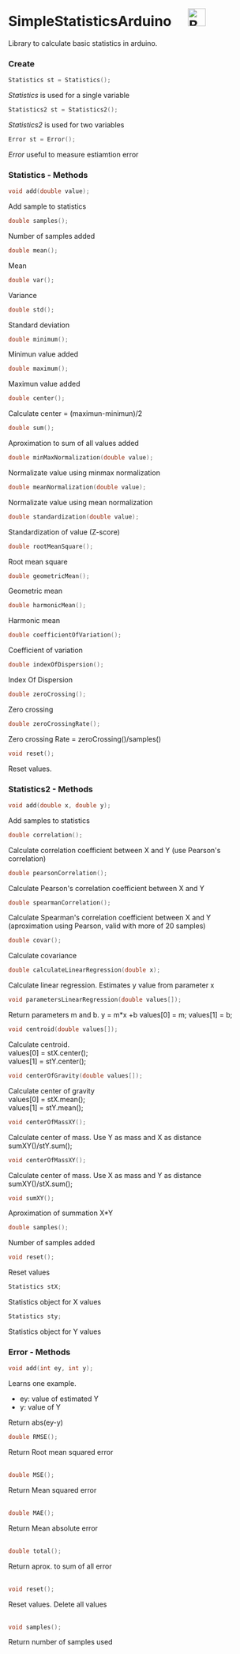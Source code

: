 # SimpleStatisticsArduino &nbsp;&nbsp;&nbsp;&nbsp;<a href='https://ko-fi.com/I2I012UF3' target='_blank'><img height='36' style='border:0px;height:36px;' src='https://az743702.vo.msecnd.net/cdn/kofi1.png?v=2' border='0' alt='Buy Me a Coffee at ko-fi.com' /></a>

Library to calculate basic statistics in arduino.

### Create

```c
Statistics st = Statistics();
```

*Statistics* is used for a single variable

```c
Statistics2 st = Statistics2();
```

*Statistics2* is used for two variables

```c
Error st = Error();
```

*Error* useful to measure estiamtion error

### Statistics - Methods 

```c
void add(double value); 
```
Add sample to statistics

```c
double samples(); 
```
Number of samples added

```c
double mean();  
```
Mean

```c
double var(); 
```
Variance

```c
double std();  
```
Standard deviation

```c
double minimum(); 
```
Minimun value added

```c
double maximum(); 
```
Maximun value added

```c
double center(); 
```
Calculate center = (maximun-minimun)/2

```c
double sum();
```
Aproximation to sum of all values added

```c
double minMaxNormalization(double value);
```
Normalizate value using minmax normalization 

```c
double meanNormalization(double value);
```
Normalizate value using mean normalization 

```c
double standardization(double value);
```
Standardization of value (Z-score)

```c
double rootMeanSquare();
```
Root mean square  

```c
double geometricMean();
```
Geometric mean 

```c
double harmonicMean();
```
Harmonic mean

```c
double coefficientOfVariation();
```
Coefficient of variation  

```c
double indexOfDispersion();
```
Index Of Dispersion  

```c
double zeroCrossing();
```
Zero crossing  

```c
double zeroCrossingRate();
```
Zero crossing Rate = zeroCrossing()/samples() 

```c
void reset();  
```
Reset values.

### Statistics2 - Methods 

```c
void add(double x, double y); 
```
Add samples to statistics

```c
double correlation(); 
```
Calculate correlation coefficient between X and Y (use Pearson's correlation)  

```c
double pearsonCorrelation();
```
Calculate Pearson's correlation coefficient between X and Y  

```c
double spearmanCorrelation(); 
```
Calculate Spearman's correlation coefficient between X and Y (aproximation using Pearson, valid with more of 20 samples)

```c
double covar();
```
Calculate covariance

```c
double calculateLinearRegression(double x);
```
Calculate linear regression. Estimates y value from parameter x

```c
void parametersLinearRegression(double values[]);
```
Return parameters m and b. y = m*x +b 
values[0] = m;
values[1] = b;

```c
void centroid(double values[]);
```
Calculate centroid.  
values[0] = stX.center();  
values[1] = stY.center();  

```c
void centerOfGravity(double values[]);
```
Calculate center of gravity  
values[0] = stX.mean();  
values[1] = stY.mean();  

```c
void centerOfMassXY();
```
Calculate center of mass. Use Y as mass and X as distance  
sumXY()/stY.sum();  

```c
void centerOfMassXY();
```
Calculate center of mass. Use X as mass and Y as distance  
sumXY()/stX.sum();  

```c
void sumXY();
```
Aproximation of summation X*Y  

```c
double samples(); 
```
Number of samples added

```c
void reset();  
```
Reset values

```c
Statistics stX;  
```
Statistics object for X values  

```c
Statistics sty;  
```
Statistics object for Y values  

### Error - Methods

```c
void add(int ey, int y);  
```
Learns one example.
* ey: value of estimated Y
* y: value of Y  

Return abs(ey-y)
<br>

```c
double RMSE();  
```
Return Root mean squared error  
<br>

```c
double MSE();  
```
Return Mean squared error  
<br>

```c
double MAE();  
```
Return Mean absolute error   
<br>

```c
double total();  
```
Return aprox. to sum of all error  
<br>

```c
void reset();  
```
Reset values. Delete all values  
<br>

```c
void samples();
```
Return number of samples used
